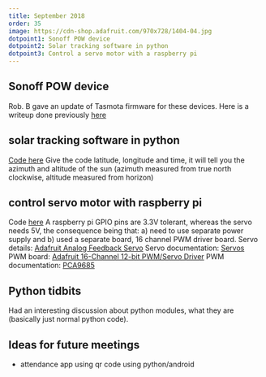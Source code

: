 ```yaml
---
title: September 2018
order: 35
image: https://cdn-shop.adafruit.com/970x728/1404-04.jpg
dotpoint1: Sonoff POW device
dotpoint2: Solar tracking software in python 
dotpoint3: Control a servo motor with a raspberry pi
---
```


## Sonoff POW device
Rob. B gave an update of Tasmota firmware for these devices. Here is a writeup done previously [here](https://raspberrypisig.github.io/blog/iot/2018/01/30/sonoff-tasmota/)

## solar tracking software in python
[Code here](https://raw.githubusercontent.com/raspberrypisig/solartracker/master/deathray/suncalc.py)
Give the code latitude, longitude and time, it will tell you the azimuth and altitude of the sun (azimuth measured from true north clockwise, altitude measured from horizon)

## control servo motor with raspberry pi
Code [here](https://gist.github.com/raspberrypisig/959662ec1482fa109f87772f76a7ccea)
A raspberry pi GPIO pins are 3.3V tolerant, whereas the servo  needs 5V, the consequence being that: a) need to use separate power supply and 
b) used a separate board, 16 channel PWM driver board.
Servo details: [Adafruit Analog Feedback Servo](https://www.adafruit.com/product/1404)
Servo documentation: [Servos](https://cdn-learn.adafruit.com/downloads/pdf/analog-feedback-servos.pdf)
PWM board: [Adafruit 16-Channel 12-bit PWM/Servo Driver](https://www.adafruit.com/product/815)
PWM documentation: [PCA9685](https://cdn-learn.adafruit.com/downloads/pdf/16-channel-pwm-servo-driver.pdf)

## Python tidbits
Had an interesting discussion about python modules, what they are (basically just normal python code).

## Ideas for future meetings
- attendance app using qr code using python/android
